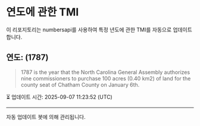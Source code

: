 
# 연도에 관한 TMI

이 리포지토리는 numbersapi를 사용하여 특정 년도에 관한 TMI를 자동으로 업데이트합니다.

## 연도: (1787)
> 1787 is the year that the North Carolina General Assembly authorizes nine commissioners to purchase 100 acres (0.40 km2) of land for the county seat of Chatham County on January 6th.

⏳ 업데이트 시간: 2025-09-07 11:23:52 (UTC)

---
자동 업데이트 봇에 의해 관리됩니다.

